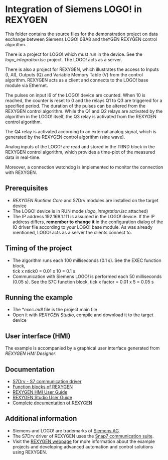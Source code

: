 Integration of Siemens LOGO! in REXYGEN
======================================================

This folder contains the source files for the demonstration project on data
exchange between Siemens LOGO! 0BA8 and theYGEN REXYGEN control algorithm.

There is a project for LOGO! which must run in the device. See the *logo_integration.lsc* project. The 
LOGO! acts as a server.

There is also a project for REXYGEN, which illustrates the access
to Inputs (I, AI), Outputs (Q) and Variable Memory Table (V) from the control 
algorithm. REXYGEN acts as a client and connects to the LOGO! base module via Ethernet.

The pulses on input I6 of the LOGO! device are counted. When 10 is reached, the 
counter is reset to 0 and the relays Q1 to Q3 are triggered for a specified 
period. The duration of the pulses can be altered from the REXYGEN control algorithm.
While the Q1 and Q2 relays are activated by the algorithm in the LOGO! itself, 
the Q3 relay is activated from the REXYGEN control algorithm.

The Q4 relay is activated according to an external analog signal, which is 
generated by the REXYGEN control algorithm (sine wave).

Analog inputs of the LOGO! are read and stored in the TRND block in the REXYGEN 
control algorithm, which provides a time-plot of the measured data in real-time.

Moreover, a connection watchdog is implemented to monitor the connection with 
REXYGEN.

## Prerequisites ##
- *REXYGEN Runtime Core* and S7Drv modules are installed on the target device
- The LOGO! device is in RUN mode (*logo_integration.lsc* attached)
- The IP address 192.168.1.111 is assumed in the LOGO! device. If the IP address 
differs, **remember to change it** in the configuration dialog of the IO driver file according to your
LOGO! base module. As was already mentioned, LOGO! acts as a server the clients 
connect to. 

## Timing of the project ##
- The algorithm runs each 100 milliseconds (0.1 s). See the EXEC function block,  
tick x ntick0 = 0.01 x 10 = 0.1 s
- Communication with Siemens LOGO! is performed each 50 milliseconds 
(0.05 s). See the S7C function block,
tick x factor = 0.01 x 5 = 0.05 s

## Running the example ##
- The **exec.mdl* file is the project main file
- Open it with *REXYGEN Studio*, compile and download it to the target device

## User interface (HMI) ##
The example is accompanied by a graphical user interface generated from *REXYGEN HMI Designer*.

## Documentation ##

- [S7Drv - S7 communication driver](https://www.rexygen.com/doc/PDF/ENGLISH/S7Drv_ENG.pdf)
- [Function blocks of REXYGEN](https://www.rexygen.com/doc/PDF/ENGLISH/BRef_ENG.pdf)
- [REXYGEN HMI User Guide](https://www.rexygen.com/doc/PDF/ENGLISH/RexygenHMI_ENG.pdf)
- [REXYGEN Studio User Guide](https://www.rexygen.com/doc/PDF/ENGLISH/RexygenStudio_ENG.pdf)
- [Complete documentation of REXYGEN](http://www.rexygen.com/documentation-and-support)

## Additional information ##

- Siemens and LOGO! are trademarks of [Siemens AG](http://www.siemens.com).
- The S7Drv driver of REXYGEN uses the [Snap7 communication suite](http://sourceforge.net/projects/snap7).
- Visit the [REXYGEN webpage](http://www.rexygen.com) 
for more information about the example projects and developing advanced 
automation and control solutions using REXYGEN.
